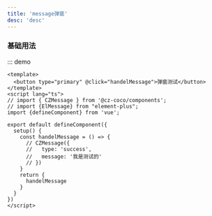 ```yaml
---
title: 'message弹窗'
desc: 'desc'
---
```


### 基础用法

[//]: # (:::demo)

[//]: # (<message-demo></message-demo>)
::: demo
```vue
<template>
  <button type="primary" @click="handelMessage">弹窗测试</button>
</template>
<script lang="ts">
// import { CZMessage } from '@cz-coco/components';
// import {ElMessage} from "element-plus";
import {defineComponent} from 'vue';

export default defineComponent({
  setup() {
    const handelMessage = () => {
      // CZMessage({
      //   type: 'success',
      //   message: '我是测试的'
      // })
    }
    return {
      handelMessage
    }
  }
})
</script>
```


